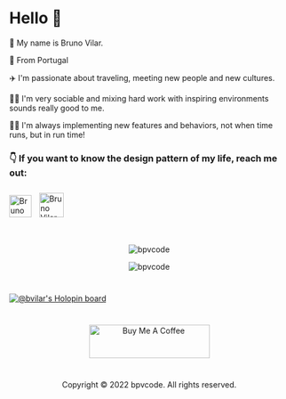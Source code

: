# Hello 👋

🧑 My name is Bruno Vilar. 

📍 From Portugal

✈️ I'm passionate about traveling, meeting new people and new cultures.

🏄‍♂️ I'm very sociable and mixing hard work with inspiring environments sounds really good to me.

🧑‍💻 I'm always implementing new features and behaviors, not when time runs, but in run time!

### 👇 If  you want to know the design pattern of my life, reach me out:

<a href='https://www.linkedin.com/in/brunopinheirovilar/' target="_blank"><img alt='Bruno Vilar Linkedin' width = '40' src='https://cdn-icons-png.flaticon.com/512/145/145802.png'></a> <a href='mailto:bruno.p.vilar.code@gmail.com' ><img alt='Bruno Vilar email gmail' width = '44' style="padding: 10px;" src='https://cdn-icons-png.flaticon.com/512/552/552486.png'></a>

# 

<p align="center"> <img src="https://komarev.com/ghpvc/?username=bpvcode&label=Profile%20views&color=0e75b6&style=flat" alt="bpvcode" /> </p>

<!--<p align="center"><img src="https://github-readme-stats.vercel.app/api?username=bpvcode&include_all_commits=true&count_private=true&custom_title=Bruno Vilar GitHub Stats&show_icons=true&title_color=8B949E&text_color=FFFFFF&icon_color=cca42b&bg_color=0D1117" alt="bpvcode" /></p>-->
<p align="center"><img src="https://github-readme-stats.vercel.app/api/top-langs/?username=bpvcode&layout=compact&langs_count=8&title_color=8B949E&text_color=FFFFFF&bg_color=0D1117" alt="bpvcode" /></p>

#

[![@bvilar's Holopin board](https://holopin.me/bvilar)](https://holopin.io/@bvilar)

#

<p align="center"><a href="https://www.buymeacoffee.com/bpvcode" target="_blank"><img src="https://cdn.buymeacoffee.com/buttons/v2/default-yellow.png" alt="Buy Me A Coffee" style="height: 60px !important;width: 217px !important;" ></a></p>

#

<p align="center">Copyright © 2022 bpvcode. All rights reserved.</p>
<!--
**bpvcode/bpvcode** is a ✨ _special_ ✨ repository because its `README.md` (this file) appears on your GitHub profile.

Here are some ideas to get you started:

- 🔭 I’m currently working on ...
- 🌱 I’m currently learning ...
- 👯 I’m looking to collaborate on ...
- 🤔 I’m looking for help with ...
- 💬 Ask me about ...
- 📫 How to reach me: ...
- 😄 Pronouns: ...
- ⚡ Fun fact: ...
-->
